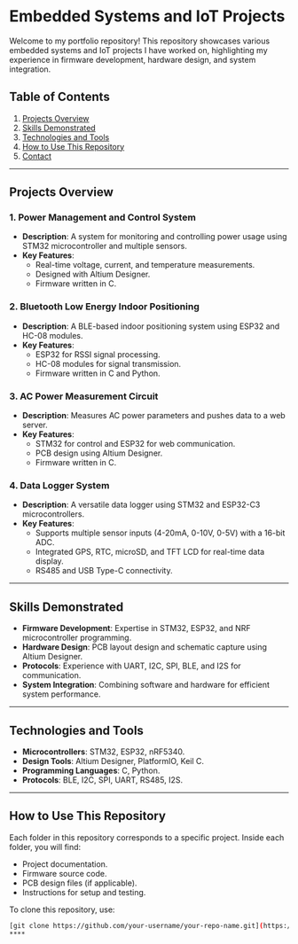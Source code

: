 # Embedded Systems and IoT Projects

Welcome to my portfolio repository! This repository showcases various embedded systems and IoT projects I have worked on, highlighting my experience in firmware development, hardware design, and system integration.

## Table of Contents
1. [Projects Overview](#projects-overview)
2. [Skills Demonstrated](#skills-demonstrated)
3. [Technologies and Tools](#technologies-and-tools)
4. [How to Use This Repository](#how-to-use-this-repository)
5. [Contact](#contact)

---

## Projects Overview

### 1. **Power Management and Control System**
- **Description**: A system for monitoring and controlling power usage using STM32 microcontroller and multiple sensors.
- **Key Features**:
  - Real-time voltage, current, and temperature measurements.
  - Designed with Altium Designer.
  - Firmware written in C.

### 2. **Bluetooth Low Energy Indoor Positioning**
- **Description**: A BLE-based indoor positioning system using ESP32 and HC-08 modules.
- **Key Features**:
  - ESP32 for RSSI signal processing.
  - HC-08 modules for signal transmission.
  - Firmware written in C and Python.

### 3. **AC Power Measurement Circuit**
- **Description**: Measures AC power parameters and pushes data to a web server.
- **Key Features**:
  - STM32 for control and ESP32 for web communication.
  - PCB design using Altium Designer.
  - Firmware written in C.

### 4. **Data Logger System**
- **Description**: A versatile data logger using STM32 and ESP32-C3 microcontrollers.
- **Key Features**:
  - Supports multiple sensor inputs (4-20mA, 0-10V, 0-5V) with a 16-bit ADC.
  - Integrated GPS, RTC, microSD, and TFT LCD for real-time data display.
  - RS485 and USB Type-C connectivity.

---

## Skills Demonstrated
- **Firmware Development**: Expertise in STM32, ESP32, and NRF microcontroller programming.
- **Hardware Design**: PCB layout design and schematic capture using Altium Designer.
- **Protocols**: Experience with UART, I2C, SPI, BLE, and I2S for communication.
- **System Integration**: Combining software and hardware for efficient system performance.

---

## Technologies and Tools
- **Microcontrollers**: STM32, ESP32, nRF5340.
- **Design Tools**: Altium Designer, PlatformIO, Keil C.
- **Programming Languages**: C, Python.
- **Protocols**: BLE, I2C, SPI, UART, RS485, I2S.

---

## How to Use This Repository
Each folder in this repository corresponds to a specific project. Inside each folder, you will find:
- Project documentation.
- Firmware source code.
- PCB design files (if applicable).
- Instructions for setup and testing.

To clone this repository, use:
```bash
[git clone https://github.com/your-username/your-repo-name.git](https://github.com/HuyThVu2607/All_Embedded_Systems_Projects.git)
****
